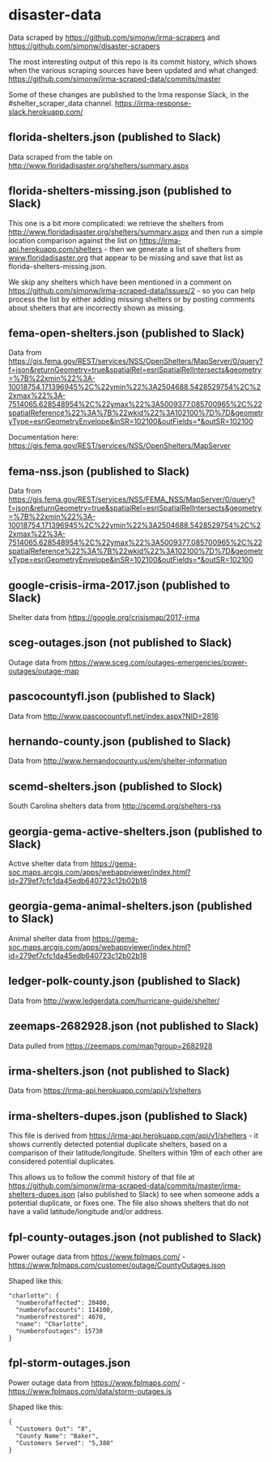 # disaster-data

Data scraped by https://github.com/simonw/irma-scrapers and https://github.com/simonw/disaster-scrapers

The most interesting output of this repo is its commit history, which
shows when the various scraping sources have been updated and what
changed: https://github.com/simonw/irma-scraped-data/commits/master

Some of these changes are published to the Irma response Slack, in
the #shelter_scraper_data channel. https://irma-response-slack.herokuapp.com/

## florida-shelters.json (published to Slack)

Data scraped from the table on http://www.floridadisaster.org/shelters/summary.aspx

## florida-shelters-missing.json (published to Slack)

This one is a bit more complicated: we retrieve the shelters from http://www.floridadisaster.org/shelters/summary.aspx and then run a simple location comparison against the list on https://irma-api.herokuapp.com/shelters - then we generate a list of shelters from www.floridadisaster.org that appear to be missing and save that list as florida-shelters-missing.json.

We skip any shelters which have been mentioned in a comment on https://github.com/simonw/irma-scraped-data/issues/2 - so you can help process the list by either adding missing shelters or by posting comments about shelters that are incorrectly shown as missing.

## fema-open-shelters.json (published to Slack)

Data from https://gis.fema.gov/REST/services/NSS/OpenShelters/MapServer/0/query?f=json&returnGeometry=true&spatialRel=esriSpatialRelIntersects&geometry=%7B%22xmin%22%3A-10018754.171396945%2C%22ymin%22%3A2504688.5428529754%2C%22xmax%22%3A-7514065.628548954%2C%22ymax%22%3A5009377.085700965%2C%22spatialReference%22%3A%7B%22wkid%22%3A102100%7D%7D&geometryType=esriGeometryEnvelope&inSR=102100&outFields=*&outSR=102100

Documentation here: https://gis.fema.gov/REST/services/NSS/OpenShelters/MapServer

## fema-nss.json (published to Slack)

Data from https://gis.fema.gov/REST/services/NSS/FEMA_NSS/MapServer/0/query?f=json&returnGeometry=true&spatialRel=esriSpatialRelIntersects&geometry=%7B%22xmin%22%3A-10018754.171396945%2C%22ymin%22%3A2504688.5428529754%2C%22xmax%22%3A-7514065.628548954%2C%22ymax%22%3A5009377.085700965%2C%22spatialReference%22%3A%7B%22wkid%22%3A102100%7D%7D&geometryType=esriGeometryEnvelope&inSR=102100&outFields=*&outSR=102100

## google-crisis-irma-2017.json (published to Slack)

Shelter data from https://google.org/crisismap/2017-irma

## sceg-outages.json (not published to Slack)

Outage data from https://www.sceg.com/outages-emergencies/power-outages/outage-map

## pascocountyfl.json (published to Slack)

Data from http://www.pascocountyfl.net/index.aspx?NID=2816

## hernando-county.json (published to Slack)

Data from http://www.hernandocounty.us/em/shelter-information

## scemd-shelters.json (published to Slock)

South Carolina shelters data from http://scemd.org/shelters-rss

## georgia-gema-active-shelters.json (published to Slack)

Active shelter data from https://gema-soc.maps.arcgis.com/apps/webappviewer/index.html?id=279ef7cfc1da45edb640723c12b02b18

## georgia-gema-animal-shelters.json (published to Slack)

Animal shelter data from https://gema-soc.maps.arcgis.com/apps/webappviewer/index.html?id=279ef7cfc1da45edb640723c12b02b18

## ledger-polk-county.json (published to Slack)

Data from http://www.ledgerdata.com/hurricane-guide/shelter/

## zeemaps-2682928.json (not published to Slack)

Data pulled from https://zeemaps.com/map?group=2682928

## irma-shelters.json (not published to Slack)

Data from https://irma-api.herokuapp.com/api/v1/shelters

## irma-shelters-dupes.json (published to Slack)

This file is derived from https://irma-api.herokuapp.com/api/v1/shelters - it shows currently detected potential duplicate shelters, based on a comparison of their latitude/longitude. Shelters within 19m of each other are considered potential duplicates.

This allows us to follow the commit history of that file at https://github.com/simonw/irma-scraped-data/commits/master/irma-shelters-dupes.json (also published to Slack) to see when someone adds a potential duplicate, or fixes one. The file also shows shelters that do not have a valid latitude/longitude and/or address.

## fpl-county-outages.json (not published to Slack)

Power outage data from https://www.fplmaps.com/ - https://www.fplmaps.com/customer/outage/CountyOutages.json

Shaped like this:

    "charlotte": {
      "numberofaffected": 20400, 
      "numberofaccounts": 114100, 
      "numberofrestored": 4670, 
      "name": "Charlotte", 
      "numberofoutages": 15730
    }
 
 ## fpl-storm-outages.json

Power outage data from https://www.fplmaps.com/ - https://www.fplmaps.com/data/storm-outages.js

Shaped like this:

    {
      "Customers Out": "8", 
      "County Name": "Baker", 
      "Customers Served": "5,380"
    }
